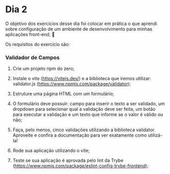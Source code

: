# Dia 2

O objetivo dos exercícios desse dia foi colocar em prática o que aprendi sobre configuração de um ambiente de desenvolvimento para minhas aplicações front-end; 🚀 

Os requisitos do exercício são:

### Validador de Campos

1. Crie um projeto npm do zero;

2. Instale o vite (https://vitejs.dev/) e a biblioteca que iremos utilizar: validator.js (https://www.npmjs.com/package/validator);

3. Estruture uma página HTML com um formulário;

4. O formulário deve possuir: campo para inserir o texto a ser validado, um dropdown para selecionar qual a validação deve ser feita, um botão para executar a validação e um texto que informe se o valor é válido ou não;

5. Faça, pelo menos, cinco validações utilizando a biblioteca validator. Aproveite e confira a documentação para ver exatamente como utilizá-la!

6. Rode sua aplicação utilizando o vite;

7. Teste se sua aplicação é aprovada pelo lint da Trybe (https://www.npmjs.com/package/eslint-config-trybe-frontend);